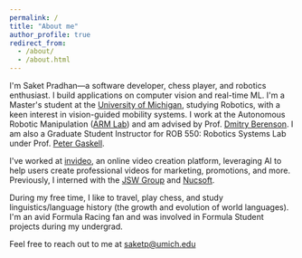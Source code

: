 ```yaml
---
permalink: /
title: "About me"
author_profile: true
redirect_from: 
  - /about/
  - /about.html
---
```


I'm Saket Pradhan—a software developer, chess player, and robotics enthusiast. I build applications on computer vision and real-time ML. I'm a Master's student at the [University of Michigan](https://umich.edu/), studying Robotics, with a keen interest in vision-guided mobility systems. I work at the Autonomous Robotic Manipulation ([ARM Lab](https://arm.eecs.umich.edu/)) and am advised by Prof. [Dmitry Berenson](https://berenson.robotics.umich.edu/). I am also a Graduate Student Instructor for ROB 550: Robotics Systems Lab under Prof. [Peter Gaskell](https://robotics.umich.edu/profile/peter-gaskell/).


I've worked at [invideo](https://invideo.io), an online video creation platform, leveraging AI to help users create professional videos for marketing, promotions, and more. Previously, I interned with the [JSW Group](https://www.jsw.in/) and [Nucsoft](https://www.nucsoft.com/). 

During my free time, I like to travel, play chess, and study linguistics/language history (the growth and evolution of world languages). I'm an avid Formula Racing fan and was involved in Formula Student projects during my undergrad. 

Feel free to reach out to me at [saketp@umich.edu](email:saketp@umich.edu)
